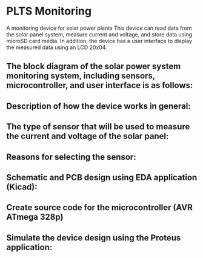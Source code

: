 # PLTS Monitoring
A monitoring device for solar power plants
This device can read data from the solar panel system, measure current and voltage, and store data using microSD card media. 
In addition, the device has a user interface to display the measured data using an LCD 20x04.

## The block diagram of the solar power system monitoring system, including sensors, microcontroller, and user interface is as follows:

## Description of how the device works in general:

## The type of sensor that will be used to measure the current and voltage of the solar panel:

## Reasons for selecting the sensor:

## Schematic and PCB design using EDA application (Kicad):

## Create source code for the microcontroller (AVR ATmega 328p)

## Simulate the device design using the Proteus application:
